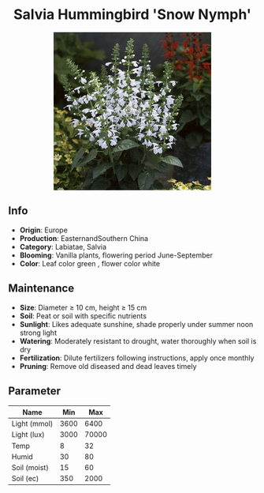 <h1 align='center'>Salvia Hummingbird 'Snow Nymph'</h1>
<p align="center">
    <img 
        align='center'
        width='320'
        src="../images/salvia hummingbird snow nymph.png" 
        alt='Salvia Hummingbird 'Snow Nymph'' />
</p>

## Info

 - **Origin**: Europe
 - **Production**: EasternandSouthern China
 - **Category**: Labiatae, Salvia
 - **Blooming**: Vanilla plants, flowering period June-September
 - **Color**: Leaf color green , flower color white

## Maintenance

 - **Size**: Diameter ≥ 10 cm, height ≥ 15 cm
 - **Soil**: Peat or soil with specific nutrients
 - **Sunlight**: Likes adequate sunshine, shade properly under summer noon strong light
 - **Watering**: Moderately resistant to drought, water thoroughly when soil is dry
 - **Fertilization**: Dilute fertilizers following instructions, apply once monthly
 - **Pruning**: Remove old diseased and dead leaves timely

## Parameter

| Name         | Min  | Max   |
|--------------|------|-------|
| Light (mmol) | 3600 | 6400  |
| Light (lux)  | 3000 | 70000 |
| Temp         | 8    | 32    |
| Humid        | 30   | 80    |
| Soil (moist) | 15   | 60    |
| Soil (ec)    | 350  | 2000  |